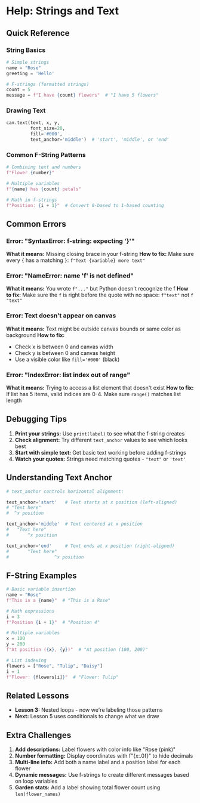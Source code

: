 # Help: Strings and Text

## Quick Reference

### String Basics
```python
# Simple strings
name = "Rose"
greeting = 'Hello'

# F-strings (formatted strings)
count = 5
message = f"I have {count} flowers"  # "I have 5 flowers"
```

### Drawing Text
```python
can.text(text, x, y,
         font_size=20,
         fill='#000',
         text_anchor='middle')  # 'start', 'middle', or 'end'
```

### Common F-String Patterns
```python
# Combining text and numbers
f"Flower {number}"

# Multiple variables
f"{name} has {count} petals"

# Math in f-strings
f"Position: {i + 1}"  # Convert 0-based to 1-based counting
```

## Common Errors

### Error: "SyntaxError: f-string: expecting '}'"
**What it means:** Missing closing brace in your f-string
**How to fix:** Make sure every `{` has a matching `}`: `f"Text {variable} more text"`

### Error: "NameError: name 'f' is not defined"
**What it means:** You wrote `f"..."` but Python doesn't recognize the f
**How to fix:** Make sure the `f` is right before the quote with no space: `f"text"` not `f "text"`

### Error: Text doesn't appear on canvas
**What it means:** Text might be outside canvas bounds or same color as background
**How to fix:**
- Check x is between 0 and canvas width
- Check y is between 0 and canvas height
- Use a visible color like `fill='#000'` (black)

### Error: "IndexError: list index out of range"
**What it means:** Trying to access a list element that doesn't exist
**How to fix:** If list has 5 items, valid indices are 0-4. Make sure `range()` matches list length

## Debugging Tips

1. **Print your strings:** Use `print(label)` to see what the f-string creates
2. **Check alignment:** Try different `text_anchor` values to see which looks best
3. **Start with simple text:** Get basic text working before adding f-strings
4. **Watch your quotes:** Strings need matching quotes - `"text"` or `'text'`

## Understanding Text Anchor

```python
# text_anchor controls horizontal alignment:

text_anchor='start'   # Text starts at x position (left-aligned)
# "Text here"
#  ^x position

text_anchor='middle'  # Text centered at x position
#   "Text here"
#       ^x position

text_anchor='end'     # Text ends at x position (right-aligned)
#       "Text here"
#                 ^x position
```

## F-String Examples

```python
# Basic variable insertion
name = "Rose"
f"This is a {name}"  # "This is a Rose"

# Math expressions
i = 3
f"Position {i + 1}"  # "Position 4"

# Multiple variables
x = 100
y = 200
f"At position ({x}, {y})"  # "At position (100, 200)"

# List indexing
flowers = ["Rose", "Tulip", "Daisy"]
i = 1
f"Flower: {flowers[i]}"  # "Flower: Tulip"
```

## Related Lessons
- **Lesson 3:** Nested loops - now we're labeling those patterns
- **Next:** Lesson 5 uses conditionals to change what we draw

## Extra Challenges

1. **Add descriptions:** Label flowers with color info like "Rose (pink)"
2. **Number formatting:** Display coordinates with f"{x:.0f}" to hide decimals
3. **Multi-line info:** Add both a name label and a position label for each flower
4. **Dynamic messages:** Use f-strings to create different messages based on loop variables
5. **Garden stats:** Add a label showing total flower count using `len(flower_names)`
